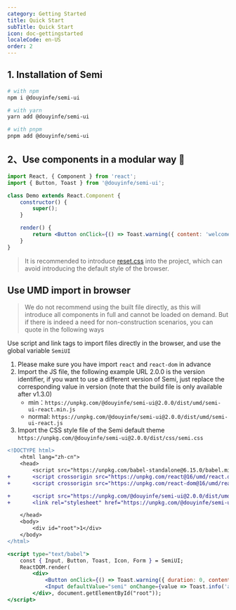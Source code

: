 ```yaml
---
category: Getting Started
title: Quick Start
subTitle: Quick Start
icon: doc-gettingstarted
localeCode: en-US
order: 2
---
```


## 1. Installation of Semi

```bash
# with npm
npm i @douyinfe/semi-ui

# with yarn
yarn add @douyinfe/semi-ui

# with pnpm
pnpm add @douyinfe/semi-ui
```
## 2、Use components in a modular way 💫

```jsx
import React, { Component } from 'react';
import { Button, Toast } from '@douyinfe/semi-ui';

class Demo extends React.Component {
    constructor() {
        super();
    }

    render() {
        return <Button onClick={() => Toast.warning({ content: 'welcome' })}>Hello Semi</Button>;
    }
}
```

> It is recommended to introduce [reset.css](https://www.npmjs.com/package/reset-css) into the project, which can avoid introducing the default style of the browser.

## Use UMD import in browser

> We do not recommend using the built file directly, as this will introduce all components in full and cannot be loaded on demand. But if there is indeed a need for non-construction scenarios, you can quote in the following ways

Use script and link tags to import files directly in the browser, and use the global variable `SemiUI`

1. Please make sure you have import `react` and `react-dom` in advance
2. Import the JS file, the following example URL 2.0.0 is the version identifier, if you want to use a different version of Semi, just replace the corresponding value in version (note that the build file is only available after v1.3.0)
    - min：`https://unpkg.com/@douyinfe/semi-ui@2.0.0/dist/umd/semi-ui-react.min.js`
    - normal: `https://unpkg.com/@douyinfe/semi-ui@2.0.0/dist/umd/semi-ui-react.js`
3. Import the CSS style file of the Semi default theme
   `https://unpkg.com/@douyinfe/semi-ui@2.0.0/dist/css/semi.css`  

```diff
<!DOCTYPE html>
    <html lang="zh-cn">
    <head>
        <script src="https://unpkg.com/babel-standalone@6.15.0/babel.min.js"></script>
+       <script crossorigin src="https://unpkg.com/react@16/umd/react.development.js"></script>
+       <script crossorigin src="https://unpkg.com/react-dom@16/umd/react-dom.development.js"></script>

+       <script src="https://unpkg.com/@douyinfe/semi-ui@2.0.0/dist/umd/semi-ui-react.min.js"></script>
+       <link rel="stylesheet" href="https://unpkg.com/@douyinfe/semi-ui@2.0.0/dist/css/semi.css">

    </head>
    <body>
        <div id="root">1</div>
    </body>
</html>
```

```jsx
<script type="text/babel">
    const { Input, Button, Toast, Icon, Form } = SemiUI;
    ReactDOM.render(
        <div>
            <Button onClick={() => Toast.warning({ duration: 0, content: 'Semi Design' })}>test</Button>
            <Input defaultValue="semi" onChange={value => Toast.info('abc')}></Input>
        </div>, document.getElementById("root"));
</script>
```
